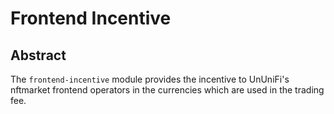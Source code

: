 # Frontend Incentive

## Abstract
The `frontend-incentive` module provides the incentive to UnUniFi's nftmarket frontend operators in the currencies which are used in the trading fee.
